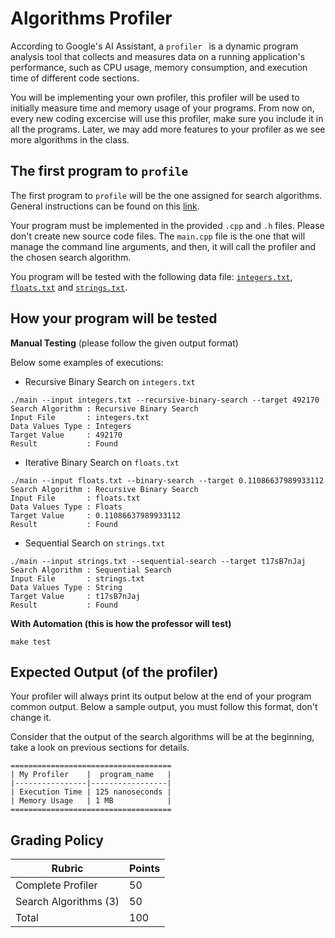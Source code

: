 # Algorithms Profiler

According to Google's AI Assistant, a `profiler ` is a dynamic program analysis tool that collects and measures data on a running application's performance, such as CPU usage, memory consumption, and execution time of different code sections.

You will be implementing your own profiler, this profiler will be used to initially measure time and memory usage of your programs. From now on, every new coding excercise will use this profiler, make sure you include it in all the programs. Later, we may add more features to your profiler as we see more algorithms in the class.

## The first program to `profile`

The first program to `profile` will be the one assigned for search algorithms. General instructions can be found on this [link](https://talks.obedmr.com/content/data-structures/search/search.html#9).

Your program must be implemented in the provided `.cpp` and `.h` files. Please don't create new source code files. The `main.cpp` file is the one that will manage the command line arguments, and then, it will call the profiler and the chosen search algorithm.

You program will be tested with the following data file: [`integers.txt`](./integers.txt), [`floats.txt`](./floats.txt) and [`strings.txt`](./strings.txt).

## How your program will be tested

**Manual Testing** (please follow the given output format)

Below some examples of executions:

- Recursive Binary Search on `integers.txt`

```
./main --input integers.txt --recursive-binary-search --target 492170
Search Algorithm : Recursive Binary Search
Input File       : integers.txt
Data Values Type : Integers
Target Value     : 492170
Result           : Found
```

- Iterative Binary Search on `floats.txt`

```
./main --input floats.txt --binary-search --target 0.11086637989933112
Search Algorithm : Recursive Binary Search
Input File       : floats.txt
Data Values Type : Floats
Target Value     : 0.11086637989933112
Result           : Found
```

- Sequential Search on `strings.txt`

```
./main --input strings.txt --sequential-search --target t17sB7nJaj
Search Algorithm : Sequential Search
Input File       : strings.txt
Data Values Type : String
Target Value     : t17sB7nJaj
Result           : Found
```

**With Automation (this is how the professor will test)**

```
make test
```

## Expected Output (of the profiler)

Your profiler will always print its output below at the end of your program common output. Below a sample output, you must follow this format, don't change it.

Consider that the output of the search algorithms will be at the beginning, take a look on previous sections for details.

```
====================================
| My Profiler    |  program_name   |
|----------------|-----------------|
| Execution Time | 125 nanoseconds |
| Memory Usage   | 1 MB            |
====================================
```

## Grading Policy
| Rubric                | Points |
|-----------------------|--------|
| Complete Profiler     | 50     |
| Search Algorithms (3) | 50     |
| Total                 | 100    |